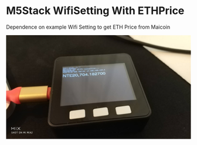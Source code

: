 # M5Stack WifiSetting With ETHPrice
Dependence on example Wifi Setting to get ETH Price from Maicoin

![alt 預覽](https://github.com/donma/M5StackWifiSettingWithETHPrice/blob/master/511085.jpg?raw=true)


